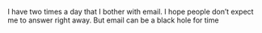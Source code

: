<!--
id: 366232984
link: http://kevinisom.info/post/366232984/i-have-two-times-a-day-that-i-bother-with-email-i
slug: i-have-two-times-a-day-that-i-bother-with-email-i
date: Tue Feb 02 2010 16:26:38 GMT+1300 (NZDT)
raw: {"blog_name":"kevinisom","id":366232984,"post_url":"http://kevinisom.info/post/366232984/i-have-two-times-a-day-that-i-bother-with-email-i","slug":"i-have-two-times-a-day-that-i-bother-with-email-i","type":"text","date":"2010-02-02 03:26:38 GMT","timestamp":1265081198,"state":"published","format":"html","reblog_key":"pow5sN8u","tags":[],"short_url":"http://tmblr.co/Zw68YyLr4MO","highlighted":[],"feed_item":"http://twitter.com/kev_nz/statuses/8514732843","from_feed_id":"650289","note_count":0,"title":null,"body":"<p>I have two times a day that I bother with email. I hope people don&#8217;t expect me to answer right away. But email can be a black hole for time</p>"}
publish: 2010-02-02
tags: 
title: null
-->


I have two times a day that I bother with email. I hope people don’t
expect me to answer right away. But email can be a black hole for time


